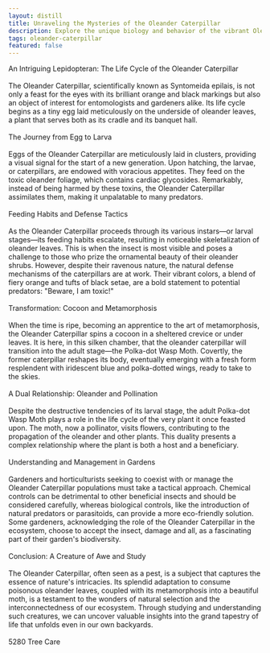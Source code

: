 ```yaml
---
layout: distill
title: Unraveling the Mysteries of the Oleander Caterpillar
description: Explore the unique biology and behavior of the vibrant Oleander Caterpillar in this fascinating deep dive.
tags: oleander-caterpillar
featured: false
---
```


An Intriguing Lepidopteran: The Life Cycle of the Oleander Caterpillar<br /><br />The Oleander Caterpillar, scientifically known as Syntomeida epilais, is not only a feast for the eyes with its brilliant orange and black markings but also an object of interest for entomologists and gardeners alike. Its life cycle begins as a tiny egg laid meticulously on the underside of oleander leaves, a plant that serves both as its cradle and its banquet hall. <br /><br />The Journey from Egg to Larva<br /><br />Eggs of the Oleander Caterpillar are meticulously laid in clusters, providing a visual signal for the start of a new generation. Upon hatching, the larvae, or caterpillars, are endowed with voracious appetites. They feed on the toxic oleander foliage, which contains cardiac glycosides. Remarkably, instead of being harmed by these toxins, the Oleander Caterpillar assimilates them, making it unpalatable to many predators.<br /><br />Feeding Habits and Defense Tactics<br /><br />As the Oleander Caterpillar proceeds through its various instars—or larval stages—its feeding habits escalate, resulting in noticeable skeletalization of oleander leaves. This is when the insect is most visible and poses a challenge to those who prize the ornamental beauty of their oleander shrubs. However, despite their ravenous nature, the natural defense mechanisms of the caterpillars are at work. Their vibrant colors, a blend of fiery orange and tufts of black setae, are a bold statement to potential predators: "Beware, I am toxic!"<br /><br />Transformation: Cocoon and Metamorphosis<br /><br />When the time is ripe, becoming an apprentice to the art of metamorphosis, the Oleander Caterpillar spins a cocoon in a sheltered crevice or under leaves. It is here, in this silken chamber, that the oleander caterpillar will transition into the adult stage—the Polka-dot Wasp Moth. Covertly, the former caterpillar reshapes its body, eventually emerging with a fresh form resplendent with iridescent blue and polka-dotted wings, ready to take to the skies.<br /><br />A Dual Relationship: Oleander and Pollination<br /><br />Despite the destructive tendencies of its larval stage, the adult Polka-dot Wasp Moth plays a role in the life cycle of the very plant it once feasted upon. The moth, now a pollinator, visits flowers, contributing to the propagation of the oleander and other plants. This duality presents a complex relationship where the plant is both a host and a beneficiary.<br /><br />Understanding and Management in Gardens<br /><br />Gardeners and horticulturists seeking to coexist with or manage the Oleander Caterpillar populations must take a tactical approach. Chemical controls can be detrimental to other beneficial insects and should be considered carefully, whereas biological controls, like the introduction of natural predators or parasitoids, can provide a more eco-friendly solution. Some gardeners, acknowledging the role of the Oleander Caterpillar in the ecosystem, choose to accept the insect, damage and all, as a fascinating part of their garden's biodiversity.<br /><br />Conclusion: A Creature of Awe and Study<br /><br />The Oleander Caterpillar, often seen as a pest, is a subject that captures the essence of nature's intricacies. Its splendid adaptation to consume poisonous oleander leaves, coupled with its metamorphosis into a beautiful moth, is a testament to the wonders of natural selection and the interconnectedness of our ecosystem. Through studying and understanding such creatures, we can uncover valuable insights into the grand tapestry of life that unfolds even in our own backyards.<br /><br />5280 Tree Care
